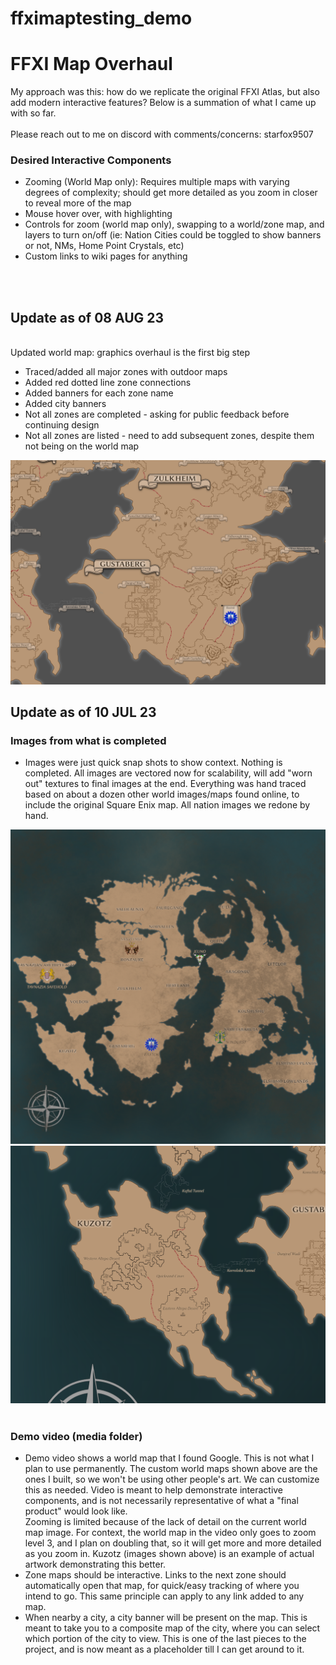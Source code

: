 # ffximaptesting_demo

<h1>FFXI Map Overhaul</h1>

<div>My approach was this: how do we replicate the original FFXI Atlas, but also add modern interactive features? Below is a summation of what I came up with so far. 
<br></br> Please reach out to me on discord with comments/concerns: starfox9507</div>
<h3>Desired Interactive Components</h3>
 <ul>
  <li>Zooming (World Map only): Requires multiple maps with varying degrees of complexity; should get more detailed as you zoom in closer to reveal more of the map</li>
  <li>Mouse hover over, with highlighting</li>
  <li>Controls for zoom (world map only), swapping to a world/zone map, and layers to turn on/off (ie: Nation Cities could be toggled to show banners or not, NMs, Home Point Crystals, etc)</li>
  <li>Custom links to wiki pages for anything</li>
</ul> 
<br></br>

<h2> Update as of 08 AUG 23</h2>

<br>Updated world map: graphics overhaul is the first big step
<ul>
    <li>Traced/added all major zones with outdoor maps</li>
    <li>Added red dotted line zone connections</li>
    <li>Added banners for each zone name</li>
    <li>Added city banners</li>
    <li>Not all zones are completed - asking for public feedback before continuing design</li>
    <li>Not all zones are listed - need to add subsequent zones, despite them not being on the world map</li>
</ul>
<img src="/media/gusta_zoom.png" alt="world map">
</br>

<h2> Update as of 10 JUL 23</h2>
<h3>Images from what is completed</h3>
<ul>
  <li>Images were just quick snap shots to show context. Nothing is completed. All images are vectored now for scalability, will add "worn out" textures to final images at the end. Everything was hand traced based on about a dozen other world images/maps found online, to include the original Square Enix map. All nation images we redone by hand. </li>
</ul>
<img src="/media/world_map.png" alt="world map">
<img src="/media/kuzotz_zoom.png" alt="world map">
<br></br>
<h3>Demo video (media folder)</h3>

<ul>
  <li>Demo video shows a world map that I found Google. This is not what I plan to use permanently. The custom world maps shown above are the ones I built, so we won't be using other people's art. We can customize this as needed. Video is meant to help demonstrate interactive components, and is not necessarily representative of what a "final product" would look like.</li>
  <l1>Zooming is limited because of the lack of detail on the current world map image. For context, the world map in the video only goes to zoom level 3, and I plan on doubling that, so it will get more and more detailed as you zoom in. Kuzotz (images shown above) is an example of actual artwork demonstrating this better.</l1>
  <li>Zone maps should be interactive. Links to the next zone should automatically open that map, for quick/easy tracking of where you intend to go. This same principle can apply to any link added to any map.</li>
  <li>When nearby a city, a city banner will be present on the map. This is meant to take you to a composite map of the city, where you can select which portion of the city to view. This is one of the last pieces to the project, and is now meant as a placeholder till I can get around to it.</li>
</ul> 
